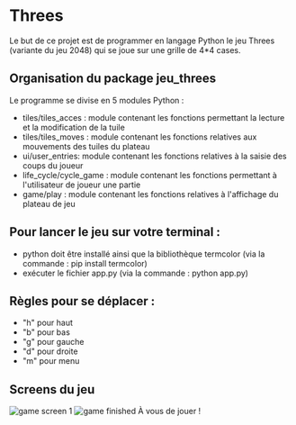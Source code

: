 # Threes
Le but de ce projet est de programmer en langage Python le jeu Threes (variante du jeu 2048) qui se joue sur une grille de 4*4 cases.

## Organisation du package jeu_threes

Le programme se divise en 5 modules Python : 

- tiles/tiles_acces : module contenant les fonctions permettant la lecture et la modification de la tuile
- tiles/tiles_moves : module contenant les fonctions relatives aux mouvements des tuiles du plateau
- ui/user_entries: module contenant les fonctions relatives à la saisie des coups du joueur
- life_cycle/cycle_game : module contenant les fonctions permettant à l'utilisateur de joueur une partie
- game/play : module contenant les fonctions relatives à l'affichage du plateau de jeu

## Pour lancer le jeu sur votre terminal : 

- python doit être installé ainsi que la bibliothèque termcolor (via la commande : pip install termcolor)
- exécuter le fichier app.py (via la commande : python app.py)

## Règles pour se déplacer : 

- "h" pour haut
- "b" pour bas
- "g" pour gauche
- "d" pour droite
- "m" pour menu

## Screens du jeu 

<img src="screens/game_example_1.PNG" alt="game screen 1"/> <img src="screens/game_finished.png" alt="game finished"/>
À vous de jouer !

